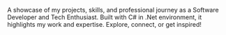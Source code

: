 A showcase of my projects, skills, and professional journey as a Software Developer and Tech Enthusiast. Built with C# in .Net environment, it highlights my work and expertise. Explore, connect, or get inspired!
